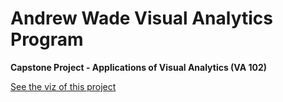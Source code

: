 <h1> Andrew Wade Visual Analytics Program</h1>

<strong>Capstone Project - Applications of Visual Analytics (VA 102)</strong>

<a href="https://public.tableau.com/profile/baiaman#!/vizhome/TopPlacesToInvestVA102/TopPlacesToInvest"> See the viz of this project </a>


